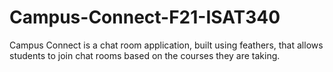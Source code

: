 # Campus-Connect-F21-ISAT340
Campus Connect is a chat room application, built using feathers, that allows students to join chat rooms based on the courses they are taking.
